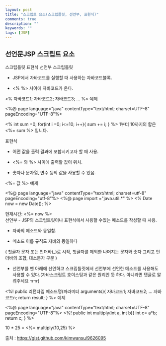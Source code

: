 ```yaml
---
layout: post
title: "스크립트 요소(스크립틀릿, 선언부, 표현식)"
comments: true
description: ""
keywords: ""
tags: [JSP]
---
```


## 선언문JSP 스크립트 요소

스크립틀릿
표현식
선언부
스크립틀릿
- JSP에서 자바코드를 실행할 때 사용하는 자바코드블록.

- <% %> 사이에 자바코드가 온다.

<%
    자바코드1;
    자바코드2;
    자바코드3;
    ...
%>
예제

<%@ page language="java" contentType="text/html; charset=UTF-8"
    pageEncoding="UTF-8"%>

<!DOCTYPE html>
<html>
<head>
<meta charset="UTF-8">
<title>Insert title here</title>
</head>
<body>
<%
	int sum =0;
	for(int i =0; i<=10; i++){
		sum += i;
	}
%>
1부터 10까지의 합은 <%= sum %> 입니다.
</body>
</html>
 

 

표현식
- 어떤 값을 출력 결과에 포함시키고자 할 때 사용.

- <%= 와 %> 사이에 출력할 값이 위치.

- 숫자나 문자열, 변수 등의 값을 사용할 수 있음.

<%= 값 %>
예제

<%@ page language="java" contentType="text/html; charset=utf-8"
    pageEncoding="utf-8"%>
<%@ page import ="java.util.*" %>
<%
	Date now = new Date();
%>
<!DOCTYPE html>
<html>
<head>
<meta charset="EUC-KR">
<title>현재시간</title>
</head>
<body>
	<div>현재시간: <%= now %></div>
</body>
</html>
선언부
- JSP의 스크립트릿이나 표현식에서 사용할 수있는 메소드를 작성할 때 사용.

- 자바의 메소드와 동일함.

- 메소드 이름 규칙도 자바와 동일하다

 ( 첫글자 문자 또는 언더바(_)로 시작, 첫글자를 제외한 나머지는 문자와 숫자 그리고 언더바의 조합, 대소문자 구분 )

- 선언부를 맨 아래에 선언하고 스크립틀릿에서 선언부에 선언한 메소드를 사용해도 사용할 수 있다.(자바스크립트 호이스팅과 같은 원리인 듯 하다. 아니라면 댓글로 알려주세요 ㅠㅠ)

<%!
    public 리턴타입 메소드명(파라미터 arguments){
    	자바코드1;
        자바코드2;
        ...
        자바코드n;
        return result;
    }
%>
예제

<%@ page language="java" contentType="text/html; charset=UTF-8"
    pageEncoding="UTF-8"%>
<%!
	public int multiply(int a, int b){
		int c= a*b;
		return c;
	}
%>
<!DOCTYPE html>
<html>
<head>
<meta charset="UTF-8">
<title>선언부를 사용한 두 정수값의 곱</title>
</head>
<body>

10 * 25 = <%= multiply(10,25) %>
</body>
</html>

출처 : https://gist.github.com/kimwansu/9626095
